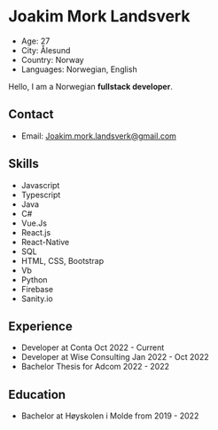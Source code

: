 # Joakim Mork Landsverk
- Age: 27
- City: Ålesund
- Country: Norway
- Languages: Norwegian, English


Hello, I am a Norwegian **fullstack developer**. <br/>

## Contact
- Email: Joakim.mork.landsverk@gmail.com

## Skills
- Javascript
- Typescript
- Java
- C#
- Vue.Js
- React.js
- React-Native
- SQL
- HTML, CSS, Bootstrap
- Vb
- Python
- Firebase
- Sanity.io

## Experience
- Developer at Conta Oct 2022 - Current
- Developer at Wise Consulting Jan 2022 - Oct 2022
- Bachelor Thesis for Adcom 2022 - 2022
## Education
- Bachelor at Høyskolen i Molde from 2019 - 2022

